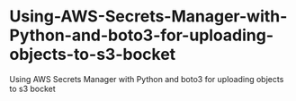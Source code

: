 # Using-AWS-Secrets-Manager-with-Python-and-boto3-for-uploading-objects-to-s3-bocket
Using AWS Secrets Manager with Python and boto3 for uploading objects to s3 bocket
